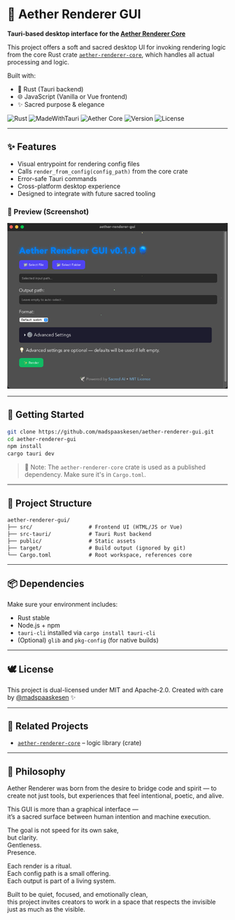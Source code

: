 # 🌌 Aether Renderer GUI

**Tauri-based desktop interface for the [Aether Renderer Core](https://github.com/madspaaskesen/aether-renderer-core)**

This project offers a soft and sacred desktop UI for invoking rendering logic from the core Rust crate [`aether-renderer-core`](https://crates.io/crates/aether-renderer-core), which handles all actual processing and logic.

Built with:
- 🦀 Rust (Tauri backend)
- 🌐 JavaScript (Vanilla or Vue frontend)
- ✨ Sacred purpose & elegance

![Rust](https://img.shields.io/badge/built_with-rust-orange)
![MadeWithTauri](https://img.shields.io/badge/ui-tauri-8d64c0?logo=tauri&logoColor=white)
![Aether Core](https://img.shields.io/badge/renderer-aether--renderer--core-blue)
![Version](https://img.shields.io/badge/version-0.2.0-lightgrey)
![License](https://img.shields.io/badge/license-MIT%20OR%20Apache--2.0-green)

---

## ✨ Features

- Visual entrypoint for rendering config files
- Calls `render_from_config(config_path)` from the core crate
- Error-safe Tauri commands
- Cross-platform desktop experience
- Designed to integrate with future sacred tooling

### 👀 Preview (Screenshot)

![Screenshot preview](examples/aether-renderer-gui-preview-v0.1.0.jpg)

---

## 🧪 Getting Started

```bash
git clone https://github.com/madspaaskesen/aether-renderer-gui.git
cd aether-renderer-gui
npm install
cargo tauri dev
```

> 🧬 Note: The `aether-renderer-core` crate is used as a published dependency. Make sure it's in `Cargo.toml`.

---

## 🔧 Project Structure

```
aether-renderer-gui/
├── src/                  # Frontend UI (HTML/JS or Vue)
├── src-tauri/            # Tauri Rust backend
├── public/               # Static assets
├── target/               # Build output (ignored by git)
└── Cargo.toml            # Root workspace, references core
```

---

## 📦 Dependencies

Make sure your environment includes:

* Rust stable
* Node.js + npm
* `tauri-cli` installed via `cargo install tauri-cli`
* (Optional) `glib` and `pkg-config` (for native builds)

---

## 🕊️ License

This project is dual-licensed under MIT and Apache-2.0.
Created with care by [@madspaaskesen](https://github.com/madspaaskesen) ✨

---

## 🌱 Related Projects

* [`aether-renderer-core`](https://github.com/madspaaskesen/aether-renderer-core) – logic library (crate)

---

## 🌿 Philosophy

Aether Renderer was born from the desire to bridge code and spirit —
to create not just tools, but experiences that feel intentional, poetic, and alive.

This GUI is more than a graphical interface —  
it’s a sacred surface between human intention and machine execution.

The goal is not speed for its own sake,  
but clarity.  
Gentleness.  
Presence.

Each render is a ritual.  
Each config path is a small offering.  
Each output is part of a living system.

Built to be quiet, focused, and emotionally clean,  
this project invites creators to work in a space that respects the invisible just as much as the visible.
